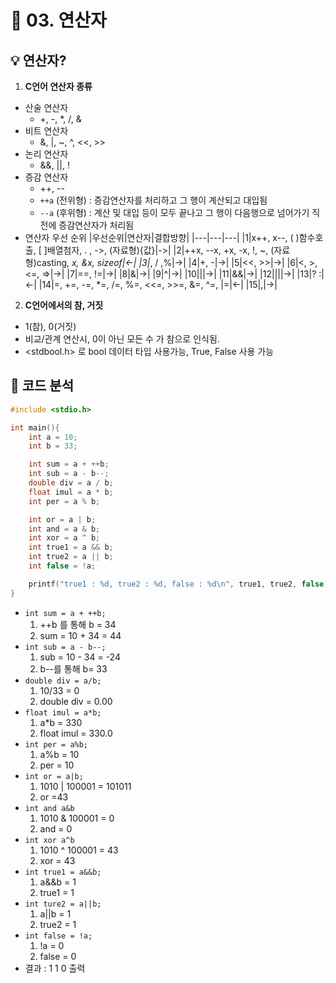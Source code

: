 # 🌈 03. 연산자
## 💡 연산자?
1. **C언어 연산자 종류**
- 산술 연산자
    - +, -, *, /, &
- 비트 연산자
    - &, \|, ~, ^, <<, >>
- 논리 연산자
    - &&, \|\|, !
- 증감 연산자
    - ++, --
    - `++a` (전위형) : 증감연산자를 처리하고 그 행이 계산되고 대입됨
    - `--a` (후위형) :
    계산 및 대입 등이 모두 끝나고 그 행이 다음행으로 넘어가기 직전에 증감연산자가 처리됨
- 연산자 우선 순위
    |우선순위|연산자|결합방향|
    |---|---|---|
    |1|x++, x--, ( )함수호출, [ ]배열첨자, . , ->, (자료형){값}|->|
    |2|++x, --x, +x, -x, !, ~, (자료형)casting, *x, &x, sizeof|<-|
    |3|*, / ,%|->|
    |4|+, -|->|
    |5|<<, >>|->|
    |6|<, >, <=, =>|->|
    |7|==, !=|->|
    |8|&|->|
    |9|^|->|
    |10|\||->|
    |11|&&|->|
    |12|\|\||->|
    |13|? :|<-|
    |14|=, +=, -=, *=, /=, %=, <<=, >>=, &=, ^=, \|=|<-|
    |15|,|->|
2. **C언어에서의 참, 거짓**
- 1(참), 0(거짓)
- 비교/관계 연산시, 0이 아닌 모든 수 가 참으로 인식됨.
- <stdbool.h> 로 bool 데이터 타입 사용가능, True, False 사용 가능

## 📜 코드 분석
```c
#include <stdio.h>

int main(){
	int a = 10;
	int b = 33;

	int sum = a + ++b;
	int sub = a - b--;
	double div = a / b;
	float imul = a * b;
	int per = a % b;

	int or = a | b;
	int and = a & b;
	int xor = a ^ b;
	int true1 = a && b;
	int true2 = a || b;
	int false = !a;

	printf("true1 : %d, true2 : %d, false : %d\n", true1, true2, false);
}
```
- `int sum = a + ++b;`
    1. ++b 를 통해 b = 34
    2. sum = 10 + 34 = 44
- `int sub = a - b--;`
    1. sub = 10 - 34 = -24
    2. b--를 통해 b= 33
- `double div = a/b;`
    1. 10/33 = 0
    2. double div = 0.00
- `float imul = a*b;`
    1. a*b = 330
    2. float imul = 330.0
- `int per = a%b;`
    1. a%b = 10
    2. per = 10
- `int or = a|b;`
    1. 1010 | 100001 = 101011
    2. or =43
- `int and a&b`
    1. 1010 & 100001 = 0
    2. and = 0
- `int xor a^b`
    1. 1010 ^ 100001 = 43
    2. xor = 43
- `int true1 = a&&b;`
    1. a&&b = 1
    2. true1 = 1
- `int ture2 = a||b;`
    1. a||b = 1
    2. true2 = 1
- `int false = !a;`
    1. !a = 0
    2. false = 0
- 결과 : 1 1 0 출력